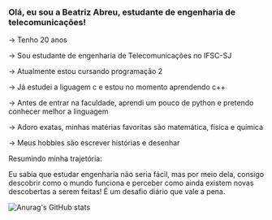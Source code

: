 ### Olá, eu sou a Beatriz Abreu, estudante de engenharia de telecomunicações!


-> Tenho 20 anos

-> Sou estudante de engenharia de Telecomunicações no IFSC-SJ

-> Atualmente estou cursando programação 2

-> Já estudei a liguagem c e estou no momento aprendendo c++

-> Antes de entrar na faculdade, aprendi um pouco de python e pretendo conhecer melhor a linguagem

-> Adoro exatas, minhas matérias favoritas são matemática, física e química

-> Meus hobbies são escrever histórias e desenhar

Resumindo minha trajetória:

Eu sabia que estudar engenharia não seria fácil, mas por meio dela, consigo descobrir como o mundo funciona e perceber como ainda existem novas descobertas a serem feitas! É um desafio diário que vale a pena.

![Anurag's GitHub stats](https://github-readme-stats.vercel.app/api?username=BeatrizPAbreu&show_icons=true&theme=radical)

